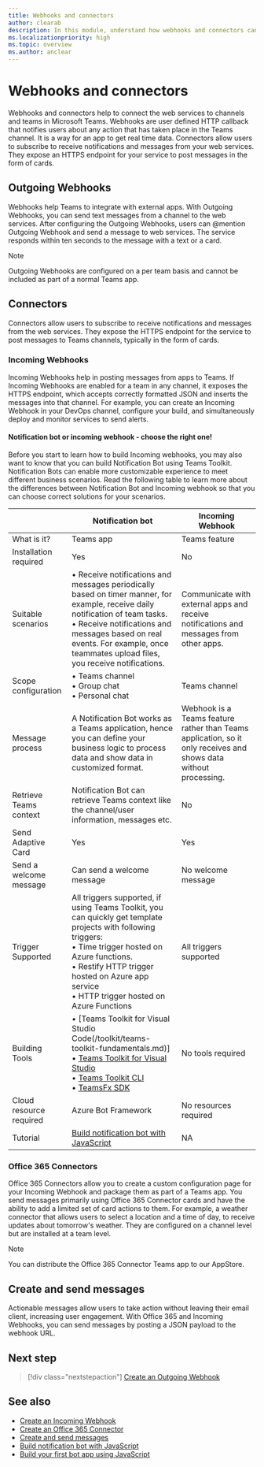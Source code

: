 ```yaml
---
title: Webhooks and connectors
author: clearab
description: In this module, understand how webhooks and connectors can connect your web services to the Teams client.
ms.localizationpriority: high
ms.topic: overview
ms.author: anclear
---
```


# Webhooks and connectors

Webhooks and connectors help to connect the web services to channels and teams in Microsoft Teams. Webhooks are user defined HTTP callback that notifies users about any action that has taken place in the Teams channel. It is a way for an app to get real time data. Connectors allow users to subscribe to receive notifications and messages from your web services. They expose an HTTPS endpoint for your service to post messages in the form of cards.

## Outgoing Webhooks

Webhooks help Teams to integrate with external apps. With Outgoing Webhooks, you can send text messages from a channel to the web services. After configuring the Outgoing Webhooks, users can @mention Outgoing Webhook and send a message to web services. The service responds within ten seconds to the message with a text or a card.

> [!NOTE]
> Outgoing Webhooks are configured on a per team basis and cannot be included as part of a normal Teams app.

## Connectors

Connectors allow users to subscribe to receive notifications and messages from the web services. They expose the HTTPS endpoint for the service to post messages to Teams channels, typically in the form of cards.

### Incoming Webhooks

Incoming Webhooks help in posting messages from apps to Teams. If Incoming Webhooks are enabled for a team in any channel, it exposes the HTTPS endpoint, which accepts correctly formatted JSON and inserts the messages into that channel. For example, you can create an Incoming Webhook in your DevOps channel, configure your build, and simultaneously deploy and monitor services to send alerts.

#### Notification bot or incoming webhook - choose the right one!

Before you start to learn how to build Incoming webhooks, you may also want to know that you can build Notification Bot using Teams Toolkit. Notification Bots can enable more customizable experience to meet different business scenarios. Read the following table to learn more about the differences between Notification Bot and Incoming webhook so that you can choose correct solutions for your scenarios.

| &nbsp; | Notification bot |  Incoming Webhook |
| --- | --- | --- |
| What is it? | Teams app | Teams feature |
| Installation required | Yes | No |
| Suitable scenarios | • Receive notifications and messages periodically based on timer manner, for example, receive daily notification of team tasks. <br>  • Receive notifications and messages based on real events. For example, once teammates upload files, you receive notifications. | Communicate with external apps and receive notifications and messages from other apps. |
| Scope configuration | • Teams channel <br> • Group chat <br> • Personal chat | Teams channel |
| Message process | A Notification Bot works as a Teams application, hence you can define your business logic to process data and show data in customized format. | Webhook is a Teams feature rather than Teams application, so it only receives and shows data without processing. |
| Retrieve Teams context | Notification Bot can retrieve Teams context like the channel/user information, messages etc. | No |
| Send Adaptive Card | Yes | Yes |
| Send a welcome message | Can send a welcome message | No welcome message |
| Trigger Supported | All triggers supported, if using Teams Toolkit, you can quickly get template projects with following triggers: <br> • Time trigger hosted on Azure functions. <br> • Restify HTTP trigger hosted on Azure app service <br> • HTTP trigger hosted on Azure Functions | All triggers supported |
| Building Tools | • [Teams Toolkit for Visual Studio Code(/toolkit/teams-toolkit-fundamentals.md)] <br> • [Teams Toolkit for Visual Studio](/toolkit/teams-toolkit-overview-visual-studio.md) <br> • [Teams Toolkit CLI](/toolkit/teamsfx-cli.md) <br> • [TeamsFx SDK](/toolkit/teamsfx-sdk?view=msteams-client-js-latest&preserve-view=true) | No tools required |
| Cloud resource required | Azure Bot Framework | No resources required |
| Tutorial | [Build notification bot with JavaScript](../sbs-gs-notificationbot.yml) | NA |

### Office 365 Connectors

Office 365 Connectors allow you to create a custom configuration page for your Incoming Webhook and package them as part of a Teams app. You send messages primarily using Office 365 Connector cards and have the ability to add a limited set of card actions to them. For example, a weather connector that allows users to select a location and a time of day, to receive updates about tomorrow's weather. They are configured on a channel level but are installed at a team level.

> [!NOTE]
> You can distribute the Office 365 Connector Teams app to our AppStore.

## Create and send messages

Actionable messages allow users to take action without leaving their email client, increasing user engagement. With Office 365 and Incoming Webhooks, you can send messages by posting a JSON payload to the webhook URL.

## Next step

> [!div class="nextstepaction"]
> [Create an Outgoing Webhook](~/webhooks-and-connectors/how-to/add-outgoing-webhook.md)

## See also

* [Create an Incoming Webhook](~/webhooks-and-connectors/how-to/add-incoming-webhook.md)
* [Create an Office 365 Connector](~/webhooks-and-connectors/how-to/connectors-creating.md)
* [Create and send messages](~/webhooks-and-connectors/how-to/connectors-using.md)
* [Build notification bot with JavaScript](../sbs-gs-notificationbot.yml)
* [Build your first bot app using JavaScript](../sbs-gs-bot.yml)

